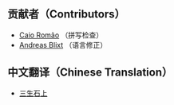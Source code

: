 ﻿## 贡献者（Contributors）

 - [Caio Romão][1] （拼写检查）
 - [Andreas Blixt][2] （语言修正）

## 中文翻译（Chinese Translation）
 - [三生石上][3]
 
[1]: https://github.com/caio
[2]: https://github.com/blixt
[3]: http://cnblogs.com/sanshi/
